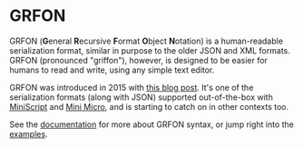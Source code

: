 # GRFON

GRFON (**G**eneral **R**ecursive **F**ormat **O**bject **N**otation) is a human-readable serialization format, similar in purpose to the older JSON and XML formats. GRFON (pronounced "griffon"), however, is designed to be easier for humans to read and write, using any simple text editor.

GRFON was introduced in 2015 with [this blog post](https://luminaryapps.com/blog/announcing-grfon-a-kinder-gentler-serialization-format/index.html).  It's one of the serialization formats (along with JSON) supported out-of-the-box with [MiniScript](https://miniscript.org) and [Mini Micro](https://miniscript.org/MiniMicro/), and is starting to catch on in other contexts too.

See the [documentation](docs/README.md) for more about GRFON syntax, or jump right into the [examples](examples/README.md).
